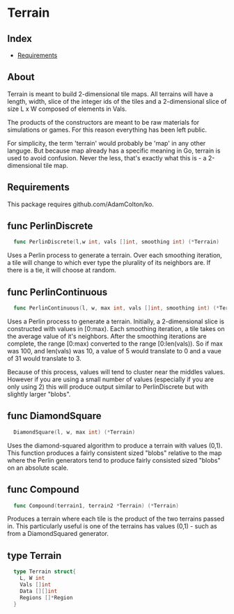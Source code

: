 # Terrain

## Index
* [Requirements](#requirements)

## About
Terrain is meant to build 2-dimensional tile maps. All terrains will have a length, width, slice of the integer ids of the tiles and a 2-dimensional slice of size L x W composed of elements in Vals.

The products of the constructors are meant to be raw materials for simulations or games. For this reason everything has been left public.

For simplicity, the term 'terrain' would probably be 'map' in any other languge. But because map already has a specific meaning in Go, terrain is used to avoid confusion. Never the less, that's exactly what this is - a 2-dimensional tile map.

## Requirements
This package requires github.com/AdamColton/ko.

## func PerlinDiscrete
```go
  func PerlinDiscrete(l,w int, vals []int, smoothing int) (*Terrain)
```
Uses a Perlin process to generate a terrain. Over each smoothing iteration, a tile will change to which ever type the plurality of its neighbors are. If there is a tie, it will choose at random.

## func PerlinContinuous
```go
  func PerlinContinuous(l, w, max int, vals []int, smoothing int) (*Terrain)
```
Uses a Perlin process to generate a terrain. Initially, a 2-dimensional slice is constructed with values in [0:max). Each smoothing iteration, a tile takes on the average value of it's neighbors. After the smoothing iterations are complete, the range [0:max) converted to the range [0:len(vals)). So if max was 100, and len(vals) was 10, a value of 5 would translate to 0 and a vaue of 31 would translate to 3.

Because of this process, values will tend to cluster near the middles values. However if you are using a small number of values (especially if you are only using 2) this will produce output similar to PerlinDiscrete but with slightly larger "blobs".

## func DiamondSquare
```go
  DiamondSquare(l, w, max int) (*Terrain)
```
Uses the diamond-squared algorithm to produce a terrain with values (0,1). This function produces a fairly consistent sized "blobs" relative to the map where the Perlin generators tend to produce fairly consisted sized "blobs" on an absolute scale.

## func Compound
```go
  func Compound(terrain1, terrain2 *Terrain) (*Terrain)
```
Produces a terrain where each tile is the product of the two terrains passed in. This particularly useful is one of the terrains has values (0,1) - such as from a DiamondSquared generator.

## type Terrain
```go
  type Terrain struct{
    L, W int
    Vals []int
    Data [][]int
    Regions []*Region
  }
```